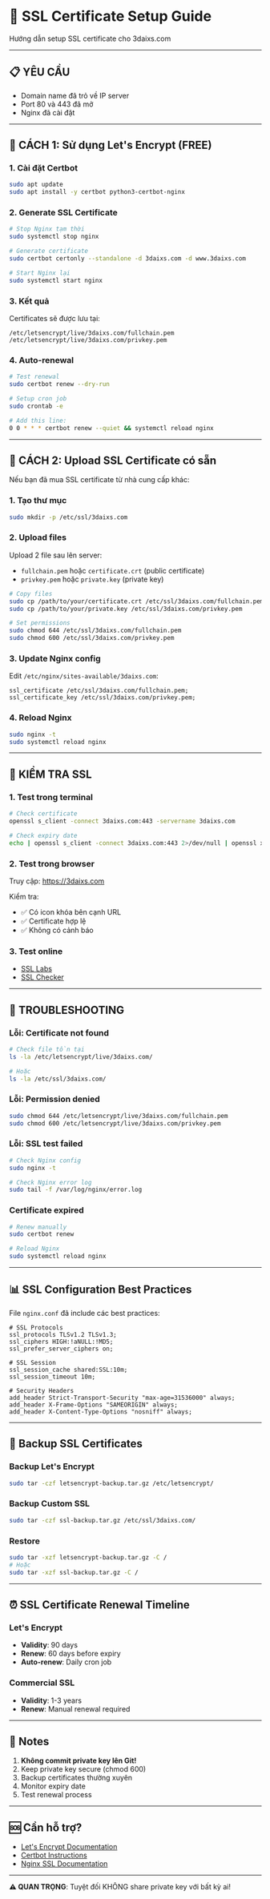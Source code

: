 # 🔐 SSL Certificate Setup Guide

Hướng dẫn setup SSL certificate cho 3daixs.com

---

## 📋 YÊU CẦU

- Domain name đã trỏ về IP server
- Port 80 và 443 đã mở
- Nginx đã cài đặt

---

## 🚀 CÁCH 1: Sử dụng Let's Encrypt (FREE)

### 1. Cài đặt Certbot

```bash
sudo apt update
sudo apt install -y certbot python3-certbot-nginx
```

### 2. Generate SSL Certificate

```bash
# Stop Nginx tạm thời
sudo systemctl stop nginx

# Generate certificate
sudo certbot certonly --standalone -d 3daixs.com -d www.3daixs.com

# Start Nginx lại
sudo systemctl start nginx
```

### 3. Kết quả

Certificates sẽ được lưu tại:
```
/etc/letsencrypt/live/3daixs.com/fullchain.pem
/etc/letsencrypt/live/3daixs.com/privkey.pem
```

### 4. Auto-renewal

```bash
# Test renewal
sudo certbot renew --dry-run

# Setup cron job
sudo crontab -e

# Add this line:
0 0 * * * certbot renew --quiet && systemctl reload nginx
```

---

## 🚀 CÁCH 2: Upload SSL Certificate có sẵn

Nếu bạn đã mua SSL certificate từ nhà cung cấp khác:

### 1. Tạo thư mục

```bash
sudo mkdir -p /etc/ssl/3daixs.com
```

### 2. Upload files

Upload 2 file sau lên server:
- `fullchain.pem` hoặc `certificate.crt` (public certificate)
- `privkey.pem` hoặc `private.key` (private key)

```bash
# Copy files
sudo cp /path/to/your/certificate.crt /etc/ssl/3daixs.com/fullchain.pem
sudo cp /path/to/your/private.key /etc/ssl/3daixs.com/privkey.pem

# Set permissions
sudo chmod 644 /etc/ssl/3daixs.com/fullchain.pem
sudo chmod 600 /etc/ssl/3daixs.com/privkey.pem
```

### 3. Update Nginx config

Edit `/etc/nginx/sites-available/3daixs.com`:

```nginx
ssl_certificate /etc/ssl/3daixs.com/fullchain.pem;
ssl_certificate_key /etc/ssl/3daixs.com/privkey.pem;
```

### 4. Reload Nginx

```bash
sudo nginx -t
sudo systemctl reload nginx
```

---

## 🧪 KIỂM TRA SSL

### 1. Test trong terminal

```bash
# Check certificate
openssl s_client -connect 3daixs.com:443 -servername 3daixs.com

# Check expiry date
echo | openssl s_client -connect 3daixs.com:443 2>/dev/null | openssl x509 -noout -dates
```

### 2. Test trong browser

Truy cập: https://3daixs.com

Kiểm tra:
- ✅ Có icon khóa bên cạnh URL
- ✅ Certificate hợp lệ
- ✅ Không có cảnh báo

### 3. Test online

- [SSL Labs](https://www.ssllabs.com/ssltest/)
- [SSL Checker](https://www.sslshopper.com/ssl-checker.html)

---

## 🔧 TROUBLESHOOTING

### Lỗi: Certificate not found

```bash
# Check file tồn tại
ls -la /etc/letsencrypt/live/3daixs.com/

# Hoặc
ls -la /etc/ssl/3daixs.com/
```

### Lỗi: Permission denied

```bash
sudo chmod 644 /etc/letsencrypt/live/3daixs.com/fullchain.pem
sudo chmod 600 /etc/letsencrypt/live/3daixs.com/privkey.pem
```

### Lỗi: SSL test failed

```bash
# Check Nginx config
sudo nginx -t

# Check Nginx error log
sudo tail -f /var/log/nginx/error.log
```

### Certificate expired

```bash
# Renew manually
sudo certbot renew

# Reload Nginx
sudo systemctl reload nginx
```

---

## 📊 SSL Configuration Best Practices

File `nginx.conf` đã include các best practices:

```nginx
# SSL Protocols
ssl_protocols TLSv1.2 TLSv1.3;
ssl_ciphers HIGH:!aNULL:!MD5;
ssl_prefer_server_ciphers on;

# SSL Session
ssl_session_cache shared:SSL:10m;
ssl_session_timeout 10m;

# Security Headers
add_header Strict-Transport-Security "max-age=31536000" always;
add_header X-Frame-Options "SAMEORIGIN" always;
add_header X-Content-Type-Options "nosniff" always;
```

---

## 🔐 Backup SSL Certificates

### Backup Let's Encrypt

```bash
sudo tar -czf letsencrypt-backup.tar.gz /etc/letsencrypt/
```

### Backup Custom SSL

```bash
sudo tar -czf ssl-backup.tar.gz /etc/ssl/3daixs.com/
```

### Restore

```bash
sudo tar -xzf letsencrypt-backup.tar.gz -C /
# Hoặc
sudo tar -xzf ssl-backup.tar.gz -C /
```

---

## ⏰ SSL Certificate Renewal Timeline

### Let's Encrypt
- **Validity**: 90 days
- **Renew**: 60 days before expiry
- **Auto-renew**: Daily cron job

### Commercial SSL
- **Validity**: 1-3 years
- **Renew**: Manual renewal required

---

## 📝 Notes

1. **Không commit private key lên Git!**
2. Keep private key secure (chmod 600)
3. Backup certificates thường xuyên
4. Monitor expiry date
5. Test renewal process

---

## 🆘 Cần hỗ trợ?

- [Let's Encrypt Documentation](https://letsencrypt.org/docs/)
- [Certbot Instructions](https://certbot.eff.org/)
- [Nginx SSL Documentation](https://nginx.org/en/docs/http/configuring_https_servers.html)

---

**⚠️ QUAN TRỌNG**: Tuyệt đối KHÔNG share private key với bất kỳ ai!
